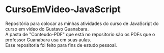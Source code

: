 # CursoEmVideo-JavaScript
Repositória para colocar as minhas atividades do curso de JavaScript do curso em vídeo do Gustavo Guanabara.
<br>
A pasta de "Conteudo-PDF" que está no repositorio são os PDFs que o professor Guanabara usa em suas aulas.
<br>
Esse repositoria foi feito para fins de estudo pessoal.
